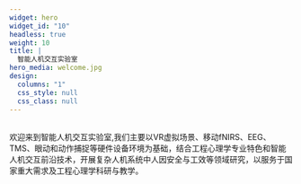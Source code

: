```yaml
---
widget: hero
widget_id: "10"
headless: true
weight: 10
title: | 
  智能人机交互实验室
hero_media: welcome.jpg
design:
  columns: "1"
  css_style: null
  css_class: null
---
```


<br>
欢迎﻿来到智能人机交互实验室,我们主要以VR虚拟场景、移动fNIRS、EEG、TMS、眼动和动作捕捉等硬件设备环境为基础，结合工程心理学专业特色和智能人机交互前沿技术，开展复杂人机系统中人因安全与工效等领域研究，以服务于国家重大需求及工程心理学科研与教学。


